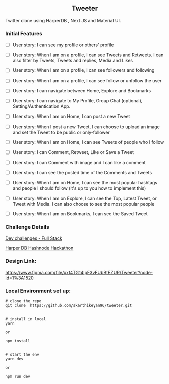 <h2 align="center"> Tweeter </h2>

Twitter clone using HarperDB , Next JS and Material UI. 

### Initial Features

- [ ] User story: I can see my profile or others' profile

- [ ] User story: When I am on a profile, I can see Tweets and Retweets. I can also filter by Tweets, Tweets and replies, Media and Likes

- [ ] User story: When I am on a profile, I can see followers and following

- [ ] User story: When I am on a profile, I can see follow or unfollow the user

- [ ] User story: I can navigate between Home, Explore and Bookmarks

- [ ] User story: I can navigate to My Profile, Group Chat (optional), Setting/Authentication App.

- [ ] User story: When I am on Home, I can post a new Tweet

- [ ] User story: When I post a new Tweet, I can choose to upload an image and set the Tweet to be public or only-follower

- [ ] User story: When I am on Home, I can see Tweets of people who I follow

- [ ] User story: I can Comment, Retweet, Like or Save a Tweet

- [ ] User story: I can Comment with image and I can like a comment

- [ ] User story: I can see the posted time of the Comments and Tweets

- [ ] User story: When I am on Home, I can see the most popular hashtags and people I should follow (it's up to you how to implement this)

- [ ] User story: When I am on Explore, I can see the Top, Latest Tweet, or Tweet with Media. I can also choose to see the most popular people

- [ ] User story: When I am on Bookmarks, I can see the Saved Tweet


### Challenge Details

[Dev challenges - Full Stack ](https://devchallenges.io/challenges/rleoQc34THclWx1cFFKH)

[Harper DB Hashnode Hackathon](https://townhall.hashnode.com/announcing-harperdb-hackathon-on-hashnode)


### Design Link: 

https://www.figma.com/file/xxf4TG14lpF3vFUbBtEZUR/Tweeter?node-id=1%3A1520


### Local Environment set up:

```shell 
# clone the repo 
git clone  https://github.com/skarthikeyan96/tweeter.git
```


```shell

# install in local
yarn 

or 

npm install 
```



```shell

# start the env
yarn dev

or 

npm run dev

```